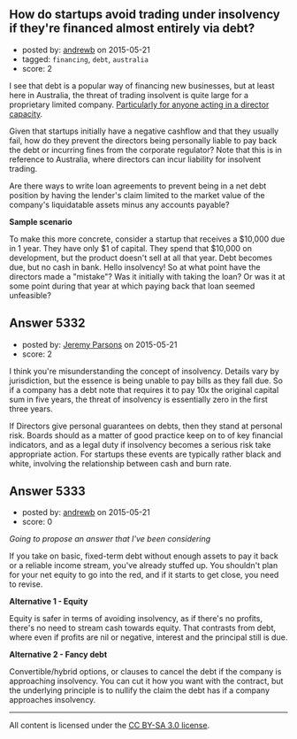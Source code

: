## How do startups avoid trading under insolvency if they're financed almost entirely via debt?

- posted by: [andrewb](https://stackexchange.com/users/1340467/andrewb) on 2015-05-21
- tagged: `financing`, `debt`, `australia`
- score: 2

I see that debt is a popular way of financing new businesses, but at least here in Australia, the threat of trading insolvent is quite large for a proprietary limited company. [Particularly for anyone acting in a director capacity][1].

Given that startups initially have a negative cashflow and that they usually fail, how do they prevent the directors being personally liable to pay back the debt or incurring fines from the corporate regulator? Note that this is in reference to Australia, where directors can incur liability for insolvent trading.

Are there ways to write loan agreements to prevent being in a net debt position by having the lender's claim limited to the market value of the company's liquidatable assets minus any accounts payable?

**Sample scenario**

To make this more concrete, consider a startup that receives a $10,000 due in 1 year. They have only $1 of capital. They spend that $10,000 on development, but the product doesn't sell at all that year. Debt becomes due, but no cash in bank. Hello insolvency! So at what point have the directors made a "mistake"? Was it initially with taking the loan? Or was it at some point during that year at which paying back that loan seemed unfeasible?


  [1]: http://asic.gov.au/regulatory-resources/insolvency/insolvency-for-directors/directors-consequences-of-insolvent-trading/


## Answer 5332

- posted by: [Jeremy Parsons](https://stackexchange.com/users/497810/jeremy-parsons) on 2015-05-21
- score: 2

I think you're misunderstanding the concept of insolvency. Details vary by jurisdiction, but the essence is being unable to pay bills as they fall due. So if a company has a debt note that requires it to pay 10x the original capital sum in five years, the threat of insolvency is essentially zero in the first three years.

If Directors give personal guarantees on debts, then they stand at personal risk. Boards should as a matter of good practice keep on to of key financial indicators, and as a legal duty if insolvency becomes a serious risk take appropriate action. For startups these events are typically rather black and white, involving the relationship between cash and burn rate.


## Answer 5333

- posted by: [andrewb](https://stackexchange.com/users/1340467/andrewb) on 2015-05-21
- score: 0

*Going to propose an answer that I've been considering*

If you take on basic, fixed-term debt without enough assets to pay it back or a reliable income stream, you've already stuffed up. You shouldn't plan for your net equity to go into the red, and if it starts to get close, you need to revise.

**Alternative 1 - Equity**

Equity is safer in terms of avoiding insolvency, as if there's no profits, there's no need to stream cash towards equity. That contrasts from debt, where even if profits are nil or negative, interest and the principal still is due.

**Alternative 2 - Fancy debt**

Convertible/hybrid options, or clauses to cancel the debt if the company is approaching insolvency. You can cut it how you want with the contract, but the underlying principle is to nullify the claim the debt has if a company approaches insolvency.





---

All content is licensed under the [CC BY-SA 3.0 license](https://creativecommons.org/licenses/by-sa/3.0/).
